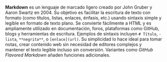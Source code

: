 **Markdown** es un lenguaje de marcado ligero creado por John Gruber y Aaron Swartz en 2004. Su objetivo es facilitar la escritura de texto con formato (como títulos, listas, enlaces, énfasis, etc.) usando sintaxis simple y legible en formato de texto plano. Se convierte fácilmente a HTML y es ampliamente utilizado en documentación, foros, plataformas como GitHub, blogs y herramientas de escritura. Ejemplos de sintaxis incluyen `# Título`, `- lista`, `**negrita**`, o `[enlace](url)`. Su simplicidad lo hace ideal para tomar notas, crear contenido web sin necesidad de editores complejos y mantener el texto legible incluso sin conversión. Variantes como *GitHub Flavored Markdown* añaden funciones adicionales.
